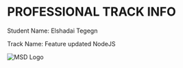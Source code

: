 # PROFESSIONAL TRACK INFO

Student Name: Elshadai Tegegn

Track Name: Feature updated NodeJS

![MSD Logo](assets/msd-6th-batch-logo.png "MSD 6th Batch Logo") 
